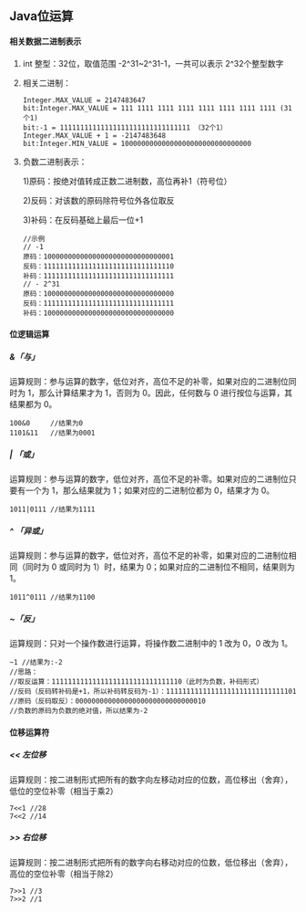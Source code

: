 ## Java位运算

#### 相关数据二进制表示

1. int 整型：32位，取值范围 -2^31~2^31-1，一共可以表示 2^32个整型数字 

2. 相关二进制：

   ```
   Integer.MAX_VALUE = 2147483647
   bit:Integer.MAX_VALUE = 111 1111 1111 1111 1111 1111 1111 1111 (31个1)
   bit:-1 = 11111111111111111111111111111111 （32个1）
   Integer.MAX_VALUE + 1 = -2147483648
   bit:Integer.MIN_VALUE = 10000000000000000000000000000000
   ```

3. 负数二进制表示：

   1)原码：按绝对值转成正数二进制数，高位再补1（符号位）

   2)反码：对该数的原码除符号位外各位取反

   3)补码：在反码基础上最后一位+1

   ```
   //示例
   // -1
   原码：10000000000000000000000000000001
   反码：11111111111111111111111111111110
   补码：11111111111111111111111111111111
   // - 2^31
   原码：10000000000000000000000000000000
   反码：11111111111111111111111111111111
   补码：10000000000000000000000000000000
   ```

#### 位逻辑运算 

##### &「与」 

运算规则：参与运算的数字，低位对齐，高位不足的补零，如果对应的二进制位同时为 1，那么计算结果才为 1，否则为 0。因此，任何数与 0 进行按位与运算，其结果都为 0。

```
100&0     //结果为0
1101&11   //结果为0001
```

#####  | 「或」

运算规则：参与运算的数字，低位对齐，高位不足的补零。如果对应的二进制位只要有一个为 1，那么结果就为 1；如果对应的二进制位都为 0，结果才为 0。

```
1011|0111 //结果为1111
```

#####  ^ 「异或」

运算规则：参与运算的数字，低位对齐，高位不足的补零，如果对应的二进制位相同（同时为 0 或同时为 1）时，结果为 0；如果对应的二进制位不相同，结果则为 1。

```
1011^0111 //结果为1100
```

 ##### ~「反」

运算规则：只对一个操作数进行运算，将操作数二进制中的 1 改为 0，0 改为 1。

```
~1 //结果为:-2
//思路：
//取反运算：11111111111111111111111111111110（此时为负数，补码形式）
//反码（反码转补码是+1，所以补码转反码为-1）：11111111111111111111111111111101
//原码（反码取反）：00000000000000000000000000000010
//负数的原码为负数的绝对值，所以结果为-2
```

#### 位移运算符

##### <<  左位移

运算规则：按二进制形式把所有的数字向左移动对应的位数，高位移出（舍弃），低位的空位补零（相当于乘2）

```
7<<1 //28
7<<2 //14
```

##### >> 右位移

运算规则：按二进制形式把所有的数字向右移动对应的位数，低位移出（舍弃），高位的空位补零（相当于除2）

```
7>>1 //3
7>>2 //1
```




